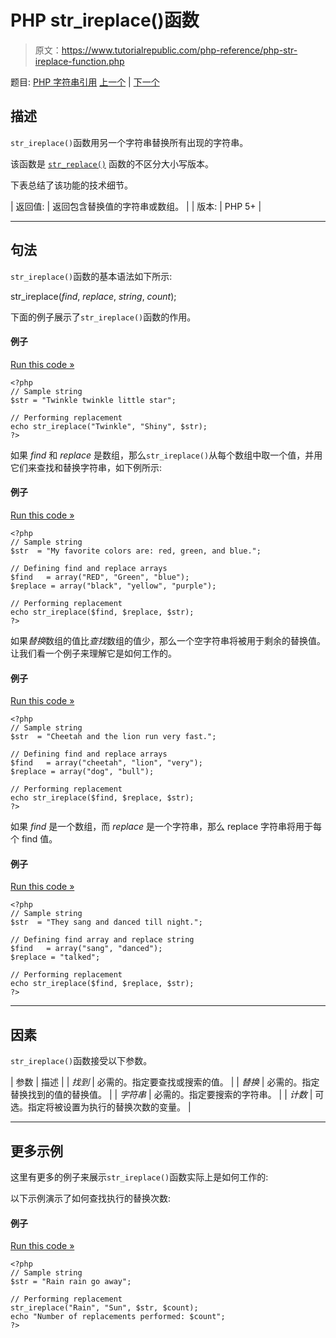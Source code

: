 # PHP str_ireplace()函数

> 原文：<https://www.tutorialrepublic.com/php-reference/php-str-ireplace-function.php>

题目: [PHP 字符串引用](php-string-functions.php) [上一个](php-str-getcsv-function.php) | [下一个](php-str-pad-function.php)

## 描述

`str_ireplace()`函数用另一个字符串替换所有出现的字符串。

该函数是 [`str_replace()`](php-str-replace-function.php) 函数的不区分大小写版本。

下表总结了该功能的技术细节。

| 返回值: | 返回包含替换值的字符串或数组。 |
| 版本: | PHP 5+ |

* * *

## 句法

`str_ireplace()`函数的基本语法如下所示:

str_ireplace(*find*, *replace*, *string*, *count*);

下面的例子展示了`str_ireplace()`函数的作用。

#### 例子

[Run this code »](../codelab.php?topic=php&file=perform-case-insensitive-substring-replacement "Run this code to view the output")

```
<?php
// Sample string
$str = "Twinkle twinkle little star";

// Performing replacement
echo str_ireplace("Twinkle", "Shiny", $str);
?>
```

如果 *find* 和 *replace* 是数组，那么`str_ireplace()`从每个数组中取一个值，并用它们来查找和替换字符串，如下例所示:

#### 例子

[Run this code »](../codelab.php?topic=php&file=passing-find-and-replace-parameters-as-array-in-str-ireplace "Run this code to view the output")

```
<?php
// Sample string
$str  = "My favorite colors are: red, green, and blue.";

// Defining find and replace arrays
$find   = array("RED", "Green", "blue");
$replace = array("black", "yellow", "purple");

// Performing replacement
echo str_ireplace($find, $replace, $str);
?>
```

如果*替换*数组的值比*查找*数组的值少，那么一个空字符串将被用于剩余的替换值。让我们看一个例子来理解它是如何工作的。

#### 例子

[Run this code »](../codelab.php?topic=php&file=when-replace-array-has-less-values-than-find-array-in-str-ireplace "Run this code to view the output")

```
<?php
// Sample string
$str  = "Cheetah and the lion run very fast.";

// Defining find and replace arrays
$find   = array("cheetah", "lion", "very");
$replace = array("dog", "bull");

// Performing replacement
echo str_ireplace($find, $replace, $str);
?>
```

如果 *find* 是一个数组，而 *replace* 是一个字符串，那么 replace 字符串将用于每个 find 值。

#### 例子

[Run this code »](../codelab.php?topic=php&file=when-find-is-an-array-and-replace-is-a-string-in-str-ireplace "Run this code to view the output")

```
<?php
// Sample string
$str  = "They sang and danced till night.";

// Defining find array and replace string
$find   = array("sang", "danced");
$replace = "talked";

// Performing replacement
echo str_ireplace($find, $replace, $str);
?>
```

* * *

## 因素

`str_ireplace()`函数接受以下参数。

| 参数 | 描述 |
| *找到* | 必需的。指定要查找或搜索的值。 |
| *替换* | 必需的。指定替换找到的值的替换值。 |
| *字符串* | 必需的。指定要搜索的字符串。 |
| *计数* | 可选。指定将被设置为执行的替换次数的变量。 |

* * *

## 更多示例

这里有更多的例子来展示`str_ireplace()`函数实际上是如何工作的:

以下示例演示了如何查找执行的替换次数:

#### 例子

[Run this code »](../codelab.php?topic=php&file=get-the-number-of-replacements-performed-by-str-ireplace "Run this code to view the output")

```
<?php
// Sample string
$str = "Rain rain go away";

// Performing replacement
str_ireplace("Rain", "Sun", $str, $count);
echo "Number of replacements performed: $count";
?>
```